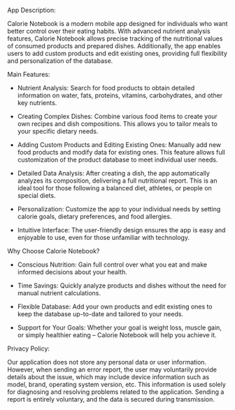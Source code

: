 App Description:

Calorie Notebook is a modern mobile app designed for individuals who want better control over their eating habits. With advanced nutrient analysis features, Calorie Notebook allows precise tracking of the nutritional values of consumed products and prepared dishes. Additionally, the app enables users to add custom products and edit existing ones, providing full flexibility and personalization of the database. 



Main Features:


- Nutrient Analysis: Search for food products to obtain detailed information on water, fats, proteins, vitamins, carbohydrates, and other key nutrients.

- Creating Complex Dishes: Combine various food items to create your own recipes and dish compositions. This allows you to tailor meals to your specific dietary needs.

- Adding Custom Products and Editing Existing Ones: Manually add new food products and modify data for existing ones. This feature allows full customization of the product database to meet individual user needs.

- Detailed Data Analysis: After creating a dish, the app automatically analyzes its composition, delivering a full nutritional report. This is an ideal tool for those following a balanced diet, athletes, or people on special diets.

- Personalization: Customize the app to your individual needs by setting calorie goals, dietary preferences, and food allergies.

- Intuitive Interface: The user-friendly design ensures the app is easy and enjoyable to use, even for those unfamiliar with technology.

Why Choose Calorie Notebook?

- Conscious Nutrition: Gain full control over what you eat and make informed decisions about your health.

- Time Savings: Quickly analyze products and dishes without the need for manual nutrient calculations.

- Flexible Database: Add your own products and edit existing ones to keep the database up-to-date and tailored to your needs.

- Support for Your Goals: Whether your goal is weight loss, muscle gain, or simply healthier eating – Calorie Notebook will help you achieve it. 


Privacy Policy:

Our application does not store any personal data or user information. However, when sending an error report, the user may voluntarily provide details about the issue, which may include device information such as model, brand, operating system version, etc. This information is used solely for diagnosing and resolving problems related to the application. Sending a report is entirely voluntary, and the data is secured during transmission. 
